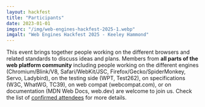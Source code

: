 ```yaml
---
layout: hackfest
title: "Participants"
date: 2023-01-01
imgsrc: "/img/web-engines-hackfest-2025-1.webp"
imgalt: "Web Engines Hackfest 2025 - Keeley Hammond"
---
```


This event brings together people working on the different browsers and related standards to discuss ideas and plans. Members from **all parts of the web platform community** including people working on the different engines (Chromium/Blink/V8, Safari/WebKit/JSC, Firefox/Gecko/SpiderMonkey, Servo, Ladybird), on the testing side (WPT, Test262), on specifications (W3C, WhatWG, TC39), on web compat (webcompat&#46;com), or on documentation (MDN Web Docs, web.dev) are welcome to join us. Check the list of [confirmed attendees](#attendees) for more details.

